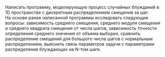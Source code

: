 Написать программу, моделирующую процесс случайных блужданий в 1D пространстве с дискретным распределением смещения за шаг.  
На основе ранее написанной программы исследовать следующие вопросы: зависимость среднего смещения, среднего модуля смещения и среднего квадрата смещения от числа шагов, зависимость точности определения среднего значения от объема выборки, сравнить распределение смещений для большого числа шагов с нормальным распределением, выяснить связь параметров задачи с параметрами распределения блуждающих на N-том шаге.  
